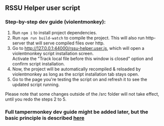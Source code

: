 ## RSSU Helper user script

### Step-by-step dev guide (violentmonkey):

1. Run `npm i` to install project dependencies.
2. Run `npm run build-watch` to compile the project. This will also run http-server that will serve compiled files over http.
3. Go to http://127.0.0.1:44000/rssu-helper.user.js, which will open a violentmonkey script installation screen.\
   Activate the "Track local file before this window is closed" option and confirm script installation.
4. Now, the project will be automatically recompiled & reloaded by violentmonkey as long as the script installation tab stays open.
5. Go to the page you're testing the script on and refresh it to see the updated script running.

Please note that some changes outside of the /src folder will not take effect, until you redo the steps 2 to 5.

### Full tampermonkey dev guide might be added later, but the basic principle is described [here](https://stackoverflow.com/a/55568502)
